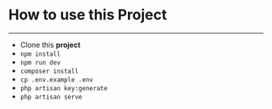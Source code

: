 # How to use this Project

<hr>

- Clone this **project**
- `npm install`
- `npm run dev`
- `composer install`
- `cp .env.example .env`
- `php artisan key:generate`
- `php artisan serve`
